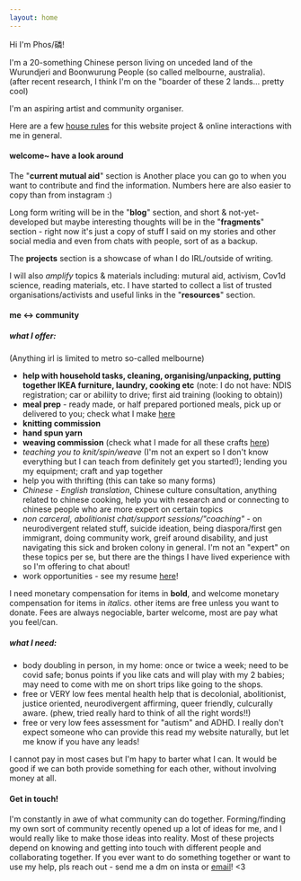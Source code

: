 ```yaml
---
layout: home
---
```


Hi I'm Phos/磷!  

I'm a 20-something Chinese person living on unceded land of the Wurundjeri and Boonwurung People (so called melbourne, australia).  
(after recent research, I think I'm on the "boarder of these 2 lands... pretty cool)  

I'm an aspiring artist and community organiser.

Here are a few [house rules](https://phosworld.xyz/house-rules) for this website project & online interactions with me in general.  


#### welcome~ have a look around

The "**current mutual aid**" section is Another place you can go to when you want to contribute and find the information. Numbers here are also easier to copy than from instagram :)  

Long form writing will be in the "**blog**" section, and short & not-yet-developed but maybe interesting thoughts will be in the "**fragments**" section - right now it's just a copy of stuff I said on my stories and other social media and even from chats with people, sort of as a backup.  

The **projects** section is a showcase of whan I do IRL/outside of writing.  

I will also *amplify* topics & materials including: mutural aid, activism, Cov1d science, reading materials, etc. I have started to collect a list of trusted organisations/activists and useful links in the "**resources**" section.  


#### me ↔ community

##### what I offer:
(Anything irl is limited to metro so-called melbourne)
- **help with household tasks, cleaning, organising/unpacking, putting together IKEA furniture, laundry, cooking etc** (note: I do not have: NDIS registration; car or abiliity to drive; first aid training (looking to obtain))
- **meal prep** - ready made, or half prepared portioned meals, pick up or delivered to you; check what I make [here]()
- **knitting commission**
- **hand spun yarn**
- **weaving commission** (check what I made for all these crafts [here]())
- *teaching you to knit/spin/weave* (I'm not an expert so I don't know everything but I can teach from definitely get you started!); lending you my equipment; craft and yap together
- help you with thrifting (this can take so many forms)
- *Chinese - English translation*, Chinese culture consultation, anything related to chinese cooking, help you with research and or connecting to chinese people who are more expert on certain topics
- *non carceral, abolitionist chat/support sessions/"coaching"* - on neurodivergent related stuff, suicide ideation, being diaspora/first gen immigrant, doing community work, greif around disability, and just navigating this sick and broken colony in general. I'm not an "expert" on these topics per se, but there are the things I have lived experience with so I'm offering to chat about!
- work opportunities - see my resume [here]()!

I need monetary compensation for items in **bold**, and welcome monetary compensation for items in *italics*. other items are free unless you want to donate. Fees are always negociable, barter welcome, most are pay what you feel/can.

##### what I need:
- body doubling in person, in my home: once or twice a week; need to be covid safe; bonus points if you like cats and will play with my 2 babies; may need to come with me on short trips like going to the shops.
- free or VERY low fees mental health help that is decolonial, abolitionist, justice oriented, neurodivergent affirming, queer friendly, culcurally aware. (phew, tried really hard to think of all the right words!!)
- free or very low fees assessment for "autism" and ADHD. I really don't expect someone who can provide this read my website naturally, but let me know if you have any leads!

I cannot pay in most cases but I'm hapy to barter what I can. It would be good if we can both provide something for each other, without involving money at all.

#### Get in touch!

I'm constantly in awe of what community can do together. Forming/finding my own sort of community recently opened up a lot of ideas for me, and I would really like to make those ideas into reality. Most of these projects depend on knowing and getting into touch with different people and collaborating together. If you ever want to do something together or want to use my help, pls reach out - send me a dm on insta or [email](mailto:contact.phosworld@protonmail.com)! <3